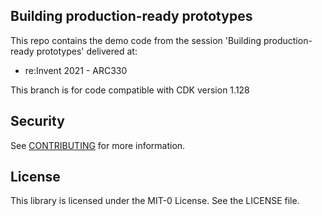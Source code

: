 ## Building production-ready prototypes

This repo contains the demo code from the session 'Building production-ready prototypes' delivered at:

* re:Invent 2021 - ARC330

This branch is for code compatible with CDK version 1.128

## Security

See [CONTRIBUTING](CONTRIBUTING.md#security-issue-notifications) for more information.

## License

This library is licensed under the MIT-0 License. See the LICENSE file.

